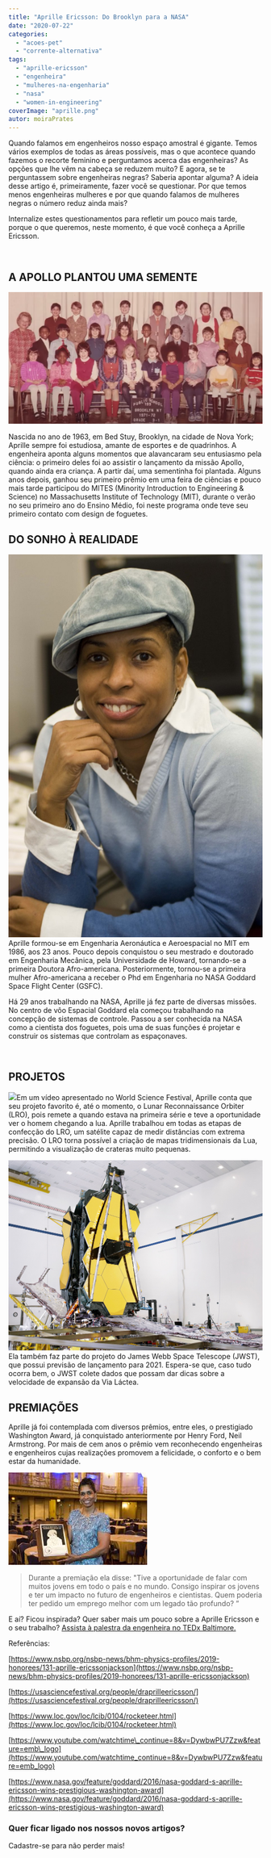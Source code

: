```yaml
---
title: "Aprille Ericsson: Do Brooklyn para a NASA"
date: "2020-07-22"
categories: 
  - "acoes-pet"
  - "corrente-alternativa"
tags: 
  - "aprille-ericsson"
  - "engenheira"
  - "mulheres-na-engenharia"
  - "nasa"
  - "women-in-engineering"
coverImage: "aprille.png"
autor: moiraPrates
---
```


Quando falamos em engenheiros nosso espaço amostral é gigante. Temos vários exemplos de todas as áreas possíveis, mas o que acontece quando fazemos o recorte feminino e perguntamos acerca das engenheiras? As opções que lhe vêm na cabeça se reduzem muito? E agora, se te perguntassem sobre engenheiras negras? Saberia apontar alguma? A ideia desse artigo é, primeiramente, fazer você se questionar. Por que temos menos engenheiras mulheres e por que quando falamos de mulheres negras o número reduz ainda mais? 

Internalize estes questionamentos para refletir um pouco mais tarde, porque o que queremos, neste momento, é que você conheça a Aprille Ericsson.

 

## A APOLLO PLANTOU UMA SEMENTE

![](images/2.png)

Nascida no ano de 1963, em Bed Stuy, Brooklyn, na cidade de Nova York; Aprille sempre foi estudiosa, amante de esportes e de quadrinhos. A engenheira aponta alguns momentos que alavancaram seu entusiasmo pela ciência: o primeiro deles foi ao assistir o lançamento da missão Apollo, quando ainda era criança. A partir daí, uma sementinha foi plantada. Alguns anos depois, ganhou seu primeiro prêmio em uma feira de ciências e pouco mais tarde participou do MITES (Minority Introduction to Engineering & Science) no Massachusetts Institute of Technology (MIT), durante o verão no seu primeiro ano do Ensino Médio, foi neste programa onde teve seu primeiro contato com design de foguetes.

## DO SONHO À REALIDADE

![](images/ericsson-aprille.jpg)Aprille formou-se em Engenharia Aeronáutica e Aeroespacial no MIT em 1986, aos 23 anos. Pouco depois conquistou o seu mestrado e doutorado em Engenharia Mecânica, pela Universidade de Howard, tornando-se a primeira Doutora Afro-americana. Posteriormente, tornou-se a primeira mulher Afro-americana a receber o Phd em Engenharia no NASA Goddard Space Flight Center (GSFC). 

Há 29 anos trabalhando na NASA, Aprille já fez parte de diversas missões. No centro de vôo Espacial Goddard ela começou trabalhando na concepção de sistemas de controle. Passou a ser conhecida na NASA como a cientista dos foguetes, pois uma de suas funções é projetar e construir os sistemas que controlam as espaçonaves.

 

## PROJETOS

![](images/LRO.jpg)Em um vídeo apresentado no World Science Festival, Aprille conta que seu projeto favorito é, até o momento, o Lunar Reconnaissance Orbiter (LRO), pois remete a quando estava na primeira série e teve a oportunidade ver o homem chegando a lua. Aprille trabalhou em todas as etapas de confecção do LRO, um satélite capaz de medir distâncias com extrema precisão. O LRO torna possível a criação de mapas tridimensionais da Lua, permitindo a visualização de crateras muito pequenas. 

![](images/JWST.jpg)Ela também faz parte do projeto do James Webb Space Telescope (JWST), que possui previsão de lançamento para 2021. Espera-se que, caso tudo ocorra bem, o JWST colete dados que possam dar dicas sobre a velocidade de expansão da Via Láctea.

## PREMIAÇÕES

Aprille já foi contemplada com diversos prêmios, entre eles, o prestigiado Washington Award, já conquistado anteriormente por Henry Ford, Neil Armstrong. Por mais de cem anos o prêmio vem reconhecendo engenheiras e engenheiros cujas realizações promovem a felicidade, o conforto e o bem estar da humanidade.

![](images/premio.jpg)

> Durante a premiação ela disse: "Tive a oportunidade de falar com muitos jovens em todo o país e no mundo. Consigo inspirar os jovens e ter um impacto no futuro de engenheiros e cientistas. Quem poderia ter pedido um emprego melhor com um legado tão profundo? ”

E aí? Ficou inspirada? Quer saber mais um pouco sobre a Aprille Ericsson e o seu trabalho? [Assista à palestra da engenheira no TEDx Baltimore.](https://www.youtube.com/watch?v=LQ4jlgzOwHs&t=156s)

Referências:

[https://www.nsbp.org/nsbp-news/bhm-physics-profiles/2019-honorees/131-aprille-ericssonjackson](https://www.nsbp.org/nsbp-news/bhm-physics-profiles/2019-honorees/131-aprille-ericssonjackson)

[https://usasciencefestival.org/people/draprilleericsson/](https://usasciencefestival.org/people/draprilleericsson/)

[https://www.loc.gov/loc/lcib/0104/rocketeer.html](https://www.loc.gov/loc/lcib/0104/rocketeer.html)

[https://www.youtube.com/watchtime\_continue=8&v=DywbwPU7Zzw&feature=emb\_logo](https://www.youtube.com/watchtime_continue=8&v=DywbwPU7Zzw&feature=emb_logo)

[https://www.nasa.gov/feature/goddard/2016/nasa-goddard-s-aprille-ericsson-wins-prestigious-washington-award](https://www.nasa.gov/feature/goddard/2016/nasa-goddard-s-aprille-ericsson-wins-prestigious-washington-award)

### Quer ficar ligado nos nossos novos artigos?

Cadastre-se para não perder mais!
